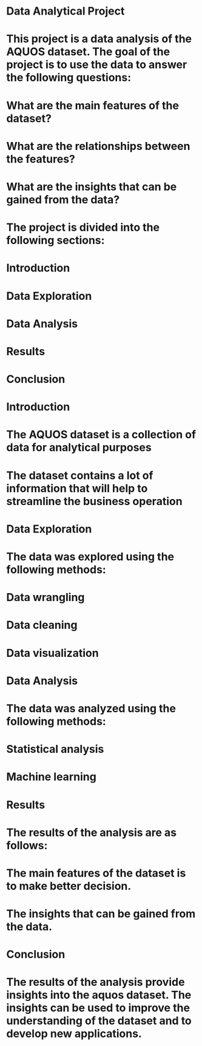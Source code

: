 # Data Analytical Project

# This project is a data analysis of the AQUOS dataset. The goal of the project is to use the data to answer the following questions:

# What are the main features of the dataset?
# What are the relationships between the features?
# What are the insights that can be gained from the data?
# The project is divided into the following sections:

# Introduction
# Data Exploration
# Data Analysis
# Results
# Conclusion

# Introduction
# The AQUOS dataset is a collection of data for analytical purposes

# The dataset contains a lot of information that will help to streamline the business operation

# Data Exploration

# The data was explored using the following methods:

# Data wrangling
# Data cleaning
# Data visualization
# Data Analysis
# The data was analyzed using the following methods:

# Statistical analysis
# Machine learning

# Results
# The results of the analysis are as follows:

# The main features of the dataset is to make better decision.
# The insights that can be gained from the data.

# Conclusion

# The results of the analysis provide insights into the aquos dataset. The insights can be used to improve the understanding of the dataset and to develop new applications.


